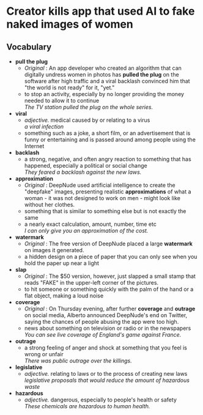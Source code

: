 # Creator kills app that used AI to fake naked images of women  
## Vocabulary  
* **pull the plug**  
  * *Original* : An app developer who created an algorithm that can digitally undress women in photos has **pulled the plug** on the software after high traffic and a viral backlash convinced him that "the world is not ready" for it, "yet."  
  * to stop an activity, especially by no longer providing the money needed to allow it to continue  
  *The TV station pulled the plug on the whole series.*  
* **viral**  
  * *adjective.* medical caused by or relating to a virus  
  *a viral infection*  
  * something such as a joke, a short film, or an advertisement that is funny or entertaining and is passed around among people using the Internet  
* **backlash**  
  * a strong, negative, and often angry reaction to something that has happened, especially a political or social change  
  *They feared a backlash against the new laws.*   
* **approximation**  
  * *Original* : DeepNude used artificial intelligence to create the "deepfake" images, presenting realistic **approximations** of what a woman - it was not designed to work on men - might look like without her clothes.  
  * something that is similar to something else but is not exactly the same  
  * a nearly exact calculation, amount, number, time etc  
  *I can only give you an approximation of the cost.*  
* **watermark**  
  * *Original* : The free version of DeepNude placed a large **watermark** on images it generated.  
  * a hidden design on a piece of paper that you can only see when you hold the paper up near a light  
* **slap**  
  * *Original* : The $50 version, however, just slapped a small stamp that reads "FAKE" in the upper-left corner of the pictures.  
  * to hit someone or something quickly with the palm of the hand or a flat object, making a loud noise  
* **coverage**  
  * *Original* : On Thursday evening, after further **coverage** and **outrage** on social media, Alberto announced DeepNude's end on Twitter, saying the chances of people abusing the app were too high.  
  * news about something on television or radio or in the newspapers  
  *You can see live coverage of England's game against France.*  
* **outrage**  
  * a strong feeling of anger and shock at something that you feel is wrong or unfair  
  *There was public outrage over the killings.*  
* **legislative**  
  * *adjective.* relating to laws or to the process of creating new laws  
  *legislative proposals that would reduce the amount of hazardous waste*  
* **hazardous**  
  * *adjective.* dangerous, especially to people's health or safety  
  *These chemicals are hazardous to human health.*  
